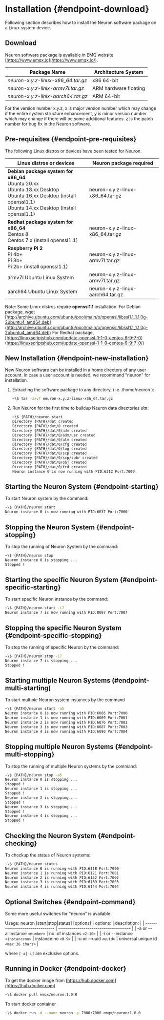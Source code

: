 # Installation {#endpoint-download}

Following section describes how to install the Neuron software package on a Linux system device.

## Download

Neuron software package is available in EMQ website [https://www.emqx.io](https://www.emqx.io/).

| Package Name                                     | Architecture System   |
| ------------------------------------------------ | --------------------- |
| _neuron-x.y.z-linux-x86_64.tar.gz_               | x86 64-bit            |
| _neuron-x.y.z-linix-armv7l.tar.gz_               | ARM hardware floating |
| _neuron-x.y.z-linix-aarch64.tar.gz_              | ARM 64-bit            |

For the version number x.y.z, x is major version number which may change if the entire system structure enhancement, y is minor version number which may change if there will be some additional features. z is the patch number for bug fix in the Neuron software.

## Pre-requisites {#endpoint-pre-requisites}

The following Linux distros or devices have been tested for Neuron.

| Linux distros or devices                                                             | Neuron package required           |
| ------------------------------------------------------------------------------------ | --------------------------------- |
| **Debian package system for x86_64** <br>Ubuntu 20.xx<br>Ubuntu 18.xx Desktop<br>Ubuntu 16.xx Desktop (install openssl1.1)<br>Ubuntu 14.xx Desktop (install openssl1.1)  | neuron-x.y.z-linux-x86_64.tar.gz |
| **Redhat package system for x86_64** <br>Centos 8<br>Centos 7.x (install openssl1.1) | neuron-x.y.z-linux-x86_64.tar.gz  |
| **Raspberry Pi 2** <br>Pi 4b+<br>Pi 3b+<br>Pi 2b+ (install openssl1.1)               | neuron-x.y.z-linux-armv7l.tar.gz  |
| armv7l Ubuntu Linux System                                                           | neuron-x.y.z-linux-armv7l.tar.gz  |
| aarch64 Ubuntu Linux System                                                          | neuron-x.y.z-linux-aarch64.tar.gz |

Note: Some Linux distros require **openssl1.1** installation.
For Debian package, wget [http://archive.ubuntu.com/ubuntu/pool/main/o/openssl/libssl1.1_1.1.0g-2ubuntu4_amd64.deb](http://archive.ubuntu.com/ubuntu/pool/main/o/openssl/libssl1.1_1.1.0g-2ubuntu4_amd64.deb)
For Redhat package, [https://linuxscriptshub.com/update-openssl-1-1-0-centos-6-9-7-0](https://linuxscriptshub.com/update-openssl-1-1-0-centos-6-9-7-0/)

## New Installation {#endpoint-new-installation}

New Neuron software can be installed in a home directory of any user account. In case a user account is needed, we recommand &quot;neuron&quot; for installation.

1. Extracting the software package to any directory, (i.e. /home/neuron ):

   ```bash
   ~\$ tar -zxvf neuron-x.y.z-linux-x86_64.tar.gz
   ```

2. Run Neuron for the first time to buildup Neuron data directories _dat_:

   ```bash
   ~\$ {PATH}/neuron start
   Directory {PATH}/dat created
   Directory {PATH}/dat/0 created
   Directory {PATH}/dat/0/adm created
   Directory {PATH}/dat/0/adm/usr created
   Directory {PATH}/dat/0/alm created
   Directory {PATH}/dat/0/cfg created
   Directory {PATH}/dat/0/log created
   Directory {PATH}/dat/0/scp created
   Directory {PATH}/dat/0/scp/subr created
   Directory {PATH}/dat/0/obj created
   Directory {PATH}/dat/0/trd created
   Neuron instance 0 is now running with PID:6312 Port:7000
   ```

## Starting the Neuron System {#endpoint-starting}

To start Neuron system by the command:

```bash
~\$ {PATH}/neuron start
Neuron instance 0 is now running with PID:6037 Port:7000
```

## Stopping the Neuron System {#endpoint-stopping}

To stop the running of Neuron System by the command:

```bash
~\$ {PATH}/neuron stop
Neuron instance 0 is stopping ...
Stopped !
```

## Starting the specific Neuron System {#endpoint-specific-starting}

To start specific Neuron instance by the command:

```bash
~\$ {PATH}/neuron start -i7
Neuron instance 7 is now running with PID:8097 Port:7007
```

## Stopping the specific Neuron System {#endpoint-specific-stopping}

To stop the running of specific Neuron by the command:

```bash
~\$ {PATH}/neuron stop -i7
Neuron instance 7 is stopping ...
Stopped !
```

## Starting multiple Neuron Systems (#endpoint-multi-starting)

To start multiple Neuron system instances by the command

```bash
~\$ {PATH}/neuron start -a5
Neuron instance 0 is now running with PID:6066 Port:7000
Neuron instance 1 is now running with PID:6069 Port:7001
Neuron instance 2 is now running with PID:6076 Port:7002
Neuron instance 3 is now running with PID:6087 Port:7003
Neuron instance 4 is now running with PID:6090 Port:7004
```

## Stopping multiple Neuron Systems {#endpoint-multi-stopping}

To stop the running of multiple Neuron systems by the command:

```bash
~\$ {PATH}/neuron stop -a5
Neuron instance 0 is stopping ...
Stopped !
Neuron instance 1 is stopping ...
Stopped !
Neuron instance 2 is stopping ...
Stopped !
Neuron instance 3 is stopping ...
Stopped !
Neuron instance 4 is stopping ...
Stopped !
```

## Checking the Neuron System {#endpoint-checking}

To checkup the status of Neuron systems:

```bash
~\$ {PATH}/neuron status
Neuron instance 0 is running with PID:6118 Port:7000
Neuron instance 1 is running with PID:6121 Port:7001
Neuron instance 2 is running with PID:6132 Port:7002
Neuron instance 3 is running with PID:6139 Port:7003
Neuron instance 4 is running with PID:6144 Port:7004
```

## Optional Switches {#endpoint-command}

Some more useful switches for &quot;neuron&quot; is available.

Usage: neuron [start|stop|status] [options]
| options:                        | description:                          |
| ------------------------------- | ------------------------------------- |
| -a or --allinstance `<number>`  | no. of instances `<2-10>`             |
| -i or --instance `<instanceno>` | instance no `<0-9>`                   |
| -u or --uuid `<uuid>`           | universal unique id `<max 36 chars>`  |

where `[-a|-i]` are exclusive options.

## Running in Docker {#endpoint-docker}

To get the docker image from [https://hub.docker.com](https://hub.docker.com)

```bash
~\$ docker pull emqx/neuron:1.0.0
```

To start docker container

```bash
~\$ docker run -d --name neuron -p 7000:7000 emqx/neuron:1.0.0
```
